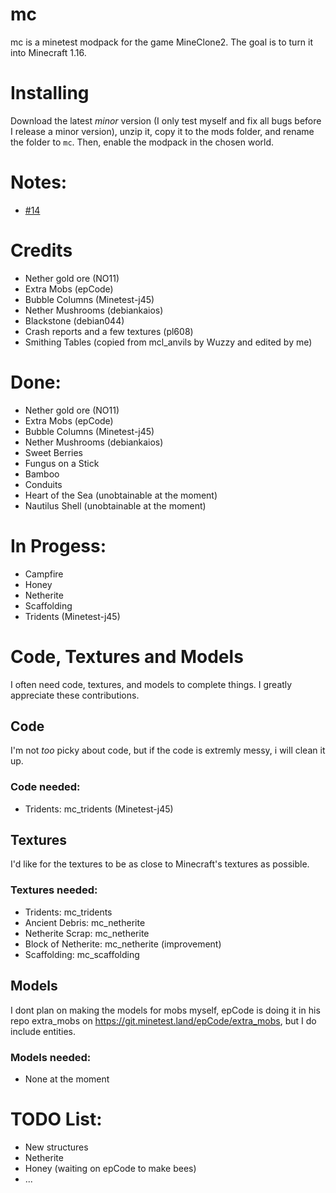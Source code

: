 # mc
mc is a minetest modpack for the game MineClone2. The goal is to turn it into Minecraft 1.16.

# Installing
Download the latest *minor* version (I only test myself and fix all bugs before I release a minor version), unzip it, copy it to the mods folder, and rename the folder to ```mc```. Then, enable the modpack in the chosen world.

# Notes:
* [#14](https://github.com/TechDudie/mc/issues/14)

# Credits

* Nether gold ore (NO11)
* Extra Mobs (epCode)
* Bubble Columns (Minetest-j45)
* Nether Mushrooms (debiankaios)
* Blackstone (debian044)
* Crash reports and a few textures (pl608)
* Smithing Tables (copied from mcl_anvils by Wuzzy and edited by me)

# Done:

* Nether gold ore (NO11)
* Extra Mobs (epCode)
* Bubble Columns (Minetest-j45)
* Nether Mushrooms (debiankaios)
* Sweet Berries
* Fungus on a Stick
* Bamboo
* Conduits
* Heart of the Sea (unobtainable at the moment)
* Nautilus Shell (unobtainable at the moment)

# In Progess:

* Campfire
* Honey
* Netherite
* Scaffolding
* Tridents (Minetest-j45)

# Code, Textures and Models

I often need code, textures, and models to complete things. I greatly appreciate these contributions.

## Code

I'm not *too* picky about code, but if the code is extremly messy, i will clean it up.

### Code needed:

* Tridents: mc_tridents (Minetest-j45)

## Textures

I'd like for the textures to be as close to Minecraft's textures as possible.

### Textures needed:

* Tridents: mc_tridents
* Ancient Debris: mc_netherite
* Netherite Scrap: mc_netherite
* Block of Netherite: mc_netherite (improvement)
* Scaffolding: mc_scaffolding

## Models

I dont plan on making the models for mobs myself, epCode is doing it in his repo extra_mobs on https://git.minetest.land/epCode/extra_mobs, but I do include entities.

### Models needed:

* None at the moment

# TODO List:

* New structures
* Netherite
* Honey (waiting on epCode to make bees)
* ...

